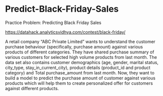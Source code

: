 # Predict-Black-Friday-Sales
Practice Problem: Predicting Black Friday Sales

https://datahack.analyticsvidhya.com/contest/black-friday/

A retail company “ABC Private Limited” wants to understand the customer purchase behaviour (specifically, purchase amount) against various products of different categories. They have shared purchase summary of various customers for selected high volume products from last month. The data set also contains customer demographics (age, gender, marital status, city_type, stay_in_current_city), product details (product_id and product category) and Total purchase_amount from last month. Now, they want to build a model to predict the purchase amount of customer against various products which will help them to create personalized offer for customers against different products.

